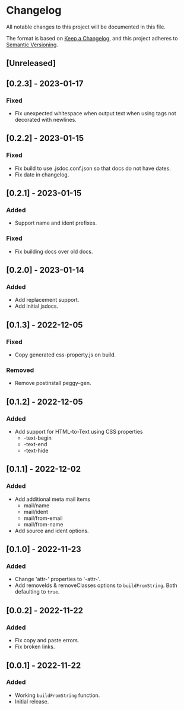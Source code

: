 # Changelog

All notable changes to this project will be documented in this file.

The format is based on [Keep a Changelog](https://keepachangelog.com/en/1.0.0/),
and this project adheres to [Semantic Versioning](https://semver.org/spec/v2.0.0.html).


## [Unreleased]


## [0.2.3] - 2023-01-17
### Fixed
- Fix unexpected whitespace when output text when using tags not decorated with newlines.

## [0.2.2] - 2023-01-15
### Fixed
- Fix build to use .jsdoc.conf.json so that docs do not have dates.
- Fix date in changelog.

## [0.2.1] - 2023-01-15
### Added
- Support name and ident prefixes.
### Fixed
- Fix building docs over old docs.

## [0.2.0] - 2023-01-14
### Added
- Add replacement support.
- Add initial jsdocs.

## [0.1.3] - 2022-12-05
### Fixed
- Copy generated css-property.js on build.
### Removed 
- Remove postinstall peggy-gen.

## [0.1.2] - 2022-12-05
### Added
- Add support for HTML-to-Text using CSS properties
    - -text-begin
    - -text-end
    - -text-hide

## [0.1.1] - 2022-12-02
### Added
- Add additional meta mail items
    - mail/name
    - mail/ident
    - mail/from-email
    - mail/from-name
- Add source and ident options.

## [0.1.0] - 2022-11-23
### Added
- Change 'attr-' properties to '-attr-'.
- Add removeIds & removeClasses options to `buildFromString`. Both defaulting to `true`.

## [0.0.2] - 2022-11-22
### Added
- Fix copy and paste errors.
- Fix broken links.

## [0.0.1] - 2022-11-22
### Added
- Working `buildFromString` function.
- Initial release.
